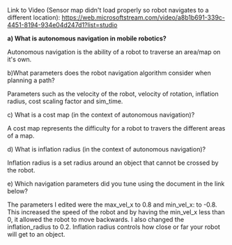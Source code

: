Link to Video (Sensor map didn't load properly so robot navigates to a different location): https://web.microsoftstream.com/video/a8b1b691-339c-4451-8194-934e04d247d1?list=studio


**a) What is autonomous navigation in mobile robotics?**

Autonomous navigation is the ability of a robot to traverse an area/map on it's own. 

b)What parameters does the robot navigation algorithm consider when planning a path?

Parameters such as the velocity of the robot, velocity of rotation, inflation radius, cost scaling factor and sim_time. 

c) What is a cost map (in the context of autonomous navigation)?

A cost map represents the difficulty for a robot to travers the different areas of a map. 

d) What is inflation radius (in the context of autonomous navigation)?

Inflation radius is a set radius around an object that cannot be crossed by the robot. 

e) Which navigation parameters did you tune using the document in the link below?

The parameters I edited were the max_vel_x to 0.8 and min_vel_x: to -0.8. This increased the speed of the robot and by having the min_vel_x less than 0, it allowed the robot to move backwards. I also changed the inflation_radius to 0.2. Inflation radius controls how close or far your robot will get to an object. 
